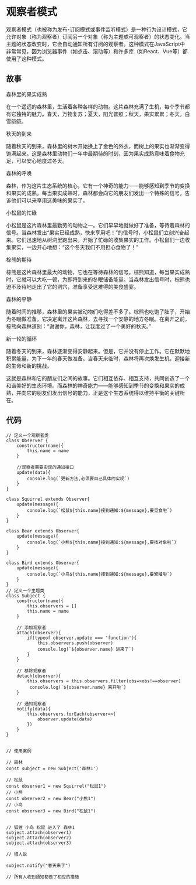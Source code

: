 <script setup>
// 定义一个观察者类
class Observer {
    constructor(name){
        this.name = name
    }

    //观察者需要实现的通知接口
    update(data){
        console.log(`更新方法,必须要自己具体的实现`)
    }
}

class Squirrel extends Observer{
    update(message){
        console.log(`松鼠${this.name}接到通知:${message},要觅食啦`)
    }
}

class Bear extends Observer{
    update(message){
        console.log(`小熊${this.name}接到通知:${message},要找对象啦`)
    }
}

class Bird extends Observer{
    update(message){
        console.log(`小鸟${this.name}接到通知:${message},要繁殖啦`)
    }
}
// 定义一个主题类
class Subject {
    constructor(name){
        this.observers = []
        this.name = name
    }

    // 添加观察者
    attach(observer){
        if(typeof observer.update === 'function'){
            this.observers.push(observer)
            console.log(`${observer.name} 进来了`)
        }
    }

    // 移除观察者
    detach(observer){
        this.observers = this.observers.filter(obs=>obs!==observer)
         console.log(`${observer.name} 离开啦`)
    }

    // 通知观察者
    notify(data){
        this.observers.forEach(observer=>{
            observer.update(data)
        })
    }
}


// 使用案例

// 猎人发布一个悬赏主题
const subject = new Subject('活动:发现鹿群')

// 松鼠
const observer1 = new Squirrel("松鼠1")
// 小熊
const observer2 = new Bear("小熊1")
// 小鸟
const observer3 = new Bird("松鼠1")


// 狐狸 小鸟 松鼠 进入了活动中心
subject.attach(observer1)
subject.attach(observer2)
subject.attach(observer3)

// 猎人说

subject.notify("活动一要开始啦")

// 所有人收到通知都做了相应的措施


</script>

# 观察者模式

观察者模式（也被称为发布-订阅模式或事件监听模式）是一种行为设计模式，它允许对象（称为观察者）订阅另一个对象（称为主题或可观察者）的状态变化。当主题的状态改变时，它会自动通知所有订阅的观察者。这种模式在JavaScript中非常常见，因为浏览器事件（如点击、滚动等）和许多库（如React、Vue等）都使用了这种模式。

## 故事

森林里的果实成熟

在一个遥远的森林里，生活着各种各样的动物。这片森林充满了生机，每个季节都有它独特的魅力。春天，万物复苏；夏天，阳光普照；秋天，果实累累；冬天，白雪皑皑。

秋天的到来

随着秋天的到来，森林里的树木开始换上了金色的外衣，而树上的果实也渐渐变得饱满起来。这是森林里动物们一年中最期待的时刻，因为果实成熟意味着食物充足，可以安心地度过冬天。

森林的呼唤

森林，作为这片生态系统的核心，它有一个神奇的能力——能够感知到季节的变换和果实的成熟。每当果实成熟时，森林都会向它的朋友们发出一个特殊的信号，告诉他们可以来享用这美味的果实了。

小松鼠的忙碌

小松鼠是这片森林里最勤劳的动物之一。它们早早地就做好了准备，等待着森林的信号。当森林发出“果实已经成熟，快来享用吧！”的信号时，小松鼠们立刻兴奋起来。它们迅速地从树洞里跑出来，开始了忙碌的收集果实的工作。小松鼠们一边收集果实，一边开心地想：“这个冬天我们不用担心食物了！”

棕熊的期待

棕熊是这片森林里最大的动物，它也在等待森林的信号。棕熊知道，每当果实成熟时，它就可以大吃一顿，为即将到来的冬眠储备能量。当森林发出信号时，棕熊也迫不及待地走出了它的洞穴，准备享受这难得的美食盛宴。

森林的平静

随着时间的推移，森林里的果实被动物们吃得差不多了。棕熊也吃饱了肚子，开始为冬眠做准备。它决定离开这片森林，去寻找一个安静的地方冬眠。在离开之前，棕熊向森林道别：“谢谢你，森林，让我度过了一个美好的秋天。”

新一轮的循环

随着冬天的到来，森林逐渐变得安静起来。但是，它并没有停止工作。它在默默地积累能量，为下一年的春天做准备。当春天来临时，森林将再次焕发生机，迎接新的生命和新的挑战。

这就是森林和它的朋友们之间的故事。它们相互依存、相互支持，共同创造了一个和谐美好的生态环境。而森林的神奇能力——能够感知到季节的变换和果实的成熟，并向它的朋友们发出信号的能力，正是这个生态系统得以维持平衡的关键所在。

## 代码

```
// 定义一个观察者类
class Observer {
    constructor(name){
        this.name = name
    }

    //观察者需要实现的通知接口
    update(data){
        console.log(`更新方法,必须要自己具体的实现`)
    }
}

class Squirrel extends Observer{
    update(message){
        console.log(`松鼠${this.name}接到通知:${message},要觅食啦`)
    }
}

class Bear extends Observer{
    update(message){
        console.log(`小熊${this.name}接到通知:${message},要找对象啦`)
    }
}

class Bird extends Observer{
    update(message){
        console.log(`小鸟${this.name}接到通知:${message},要繁殖啦`)
    }
}
// 定义一个主题类
class Subject {
    constructor(name){
        this.observers = []
        this.name = name
    }

    // 添加观察者
    attach(observer){
        if(typeof observer.update === 'function'){
            this.observers.push(observer)
            console.log(`${observer.name} 进来了`)
        }
    }

    // 移除观察者
    detach(observer){
        this.observers = this.observers.filter(obs=>obs!==observer)
         console.log(`${observer.name} 离开啦`)
    }

    // 通知观察者
    notify(data){
        this.observers.forEach(observer=>{
            observer.update(data)
        })
    }
}


// 使用案例

// 森林
const subject = new Subject('森林1')

// 松鼠
const observer1 = new Squirrel("松鼠1")
// 小熊
const observer2 = new Bear("小熊1")
// 小鸟
const observer3 = new Bird("松鼠1")


// 狐狸 小鸟 松鼠 进入了 森林1
subject.attach(observer1)
subject.attach(observer2)
subject.attach(observer3)

// 猎人说

subject.notify("春天来了")

// 所有人收到通知都做了相应的措施
```
